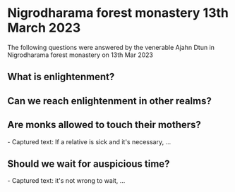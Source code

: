 <AjahnDtun />

# Nigrodharama forest monastery 13th March 2023

The following questions were answered by the venerable Ajahn Dtun in Nigrodharama forest monastery on 13th Mar 2023

## What is enlightenment?

<Youtube src="https://youtu.be/ktMq5kwFi0I" />

## Can we reach enlightenment in other realms?

<Youtube src="https://youtu.be/chkF0S-B0qo" />

## Are monks allowed to touch their mothers?

<Youtube src="https://youtu.be/6Lu9MbXrGh0" />
- Captured text: If a relative is sick and it's necessary, ...

## Should we wait for auspicious time?

<Youtube src="https://youtu.be/KlHIyMCXGPo" />
- Captured text: it's not wrong to wait, ...
